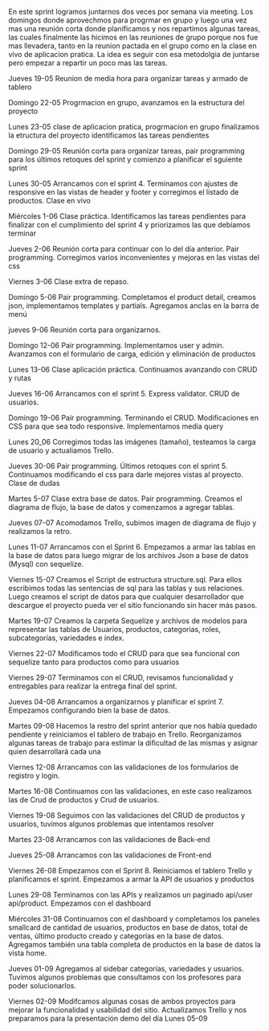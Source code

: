 En este sprint logramos juntarnos dos veces por semana via meeting. Los domingos donde aprovechmos para progrmar en grupo y luego una vez mas  una reunión corta donde planificamos y nos repartimos algunas tareas, las cuales finalmente las hicimos en las reuniones de grupo porque nos fue mas llevadera, tanto en la reunion pactada en el grupo como en la clase en vivo de aplicacion pratica.
La idea es seguir con esa metodolgia de juntarse pero empezar a repartir un poco mas las tareas.

Jueves 19-05
Reunion de media hora para organizar tareas y armado de tablero

Domingo 22-05
Progrmacion en grupo, avanzamos en la estructura del proyecto 

Lunes 23-05
clase de aplicacion pratica, progrmacion en grupo
finalizamos la etructura del proyecto
identificamos las tareas pendientes

Domingo 29-05
Reunión corta para organizar tareas, pair programming para los últimos retoques del sprint y comienzo a planificar el sguiente sprint

Lunes 30-05
Arrancamos con el sprint 4. Terminamos con ajustes de responsive en las vistas de header y footer y corregimos el listado de productos. Clase en vivo

Miércoles 1-06
Clase práctica. Identificamos las tareas pendientes para finalizar con el cumplimiento del sprint 4 y priorizamos las que debíamos terminar

Jueves 2-06
Reunión corta para continuar con lo del día anterior. Pair programming. Corregimos varios inconvenientes y mejoras en las vistas del css

Viernes 3-06
Clase extra de repaso.

Domingo 5-06
Pair programming. Completamos el product detail, creamos json, implementamos templates y partials. Agregamos anclas en la barra de menú

jueves 9-06
Reunión corta para organizarnos. 

Domingo 12-06
Pair programming. Implementamos user y admin. Avanzamos con el formulario de carga, edición y eliminación de productos

Lunes 13-06
Clase aplicación práctica. Continuamos avanzando con CRUD y rutas

Jueves 16-06
Arrancamos con el sprint 5. Express validator. CRUD de usuarios.

Domingo 19-06
Pair programming. Terminando el CRUD. Modificaciones en CSS para que sea todo responsive. Implementamos media query

Lunes 20_06
Corregimos todas las imágenes (tamaño), testeamos la carga de usuario y actualiamos Trello. 

Jueves 30-06
Pair programming. Últimos retoques con el sprint 5. Continuamos modificando el css para darle mejores vistas al proyecto. Clase de dudas

Martes 5-07
Clase extra base de datos. Pair programming. Creamos el diagrama de flujo, la base de datos y comenzamos a agregar tablas.

Jueves 07-07
Acomodamos Trello, subimos imagen de diagrama de flujo y realizamos la retro.

Lunes 11-07 
Arrancamos con el Sprint 6. Empezamos a armar las tablas en la base de datos para luego migrar de los archivos Json a base de datos (Mysql) con sequelize.

Viernes 15-07
Creamos el Script de estructura structure.sql. Para ellos escribimos todas las sentencias de sql para las tablas y sus relaciones. Luego creamos el script de datos para que cualquier desarrollador que descargue el proyecto pueda ver el sitio  funcionando sin hacer más pasos.

Martes 19-07
Creamos la carpeta Sequelize y archivos de modelos para representar las tablas de Usuarios, productos, categorias, roles, subcategorías, variedades e index.

Viernes 22-07
Modificamos todo el CRUD para que sea funcional con sequelize tanto para productos como para usuarios

Viernes 29-07
Terminamos con el CRUD, revisamos funcionalidad y entregables para realizar la entrega final del sprint.

Jueves 04-08
Arrancamos a organizarnos y planificar el sprint 7. Empezamos configurando bien la base de datos.

Martes 09-08
Hacemos la restro del sprint anterior que nos había quedado pendiente y reiniciamos el tablero de trabajo en Trello. Reorganizamos algunas tareas de trabajo para estimar la dificultad de las mismas y asignar quien desarrollará cada una

Viernes 12-08
Arrancamos con las validaciones de los formularios de registro y login.

Martes 16-08
Continuamos con las validaciones, en este caso realizamos las de Crud de productos y Crud de usuarios.

Viernes 19-08
Seguimos con las validaciones del CRUD de productos y usuarios, tuvimos algunos problemas que intentamos resolver

Martes 23-08
Arrancamos con las validaciones de Back-end 

Jueves 25-08
Arrancamos con las validaciones de Front-end

Viernes 26-08
Empezamos con el Sprint 8. Reiniciamos el tablero Trello y planificamos el sprint. Empezamos a armar la API de usuarios y productos

Lunes 29-08
Terminamos con las APIs y realizamos un paginado api/user api/product. Empezamos con el dashboard

Miércoles 31-08
Continuamos con el dashboard y completamos los paneles smallcard de cantidad de usuarios, productos en base de datos, total de ventas, último producto creado y categorías en la base de datos. Agregamos también una tabla completa de productos en la base de datos la vista home.

Jueves 01-09
Agregamos al sidebar categorías, variedades y usuarios. Tuvimos algunos problemas que consultamos con los profesores para poder solucionarlos.

Viernes 02-09
Modifcamos algunas cosas de ambos proyectos para mejorar la funcionalidad y usabilidad del sitio. Actualizamos Trello y nos preparamos para la presentación demo del día Lunes 05-09










